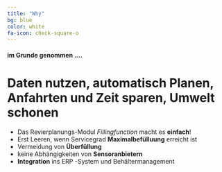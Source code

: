 ```yaml
---
title: "Why"
bg: blue
color: white
fa-icon: check-square-o
---
```


#### im Grunde genommen .... 

# Daten nutzen, automatisch Planen, Anfahrten und Zeit sparen, Umwelt schonen  

- Das Revierplanungs-Modul *Fillingfunction* macht es **einfach**! 
- Erst Leeren, wenn Servicegrad **Maximalbefülluung** erreicht ist 
- Vermeidung von **Überfüllung** 
- keine Abhängigkeiten von **Sensoranbietern** 
- **Integration** ins ERP -System und Behältermanagement 
